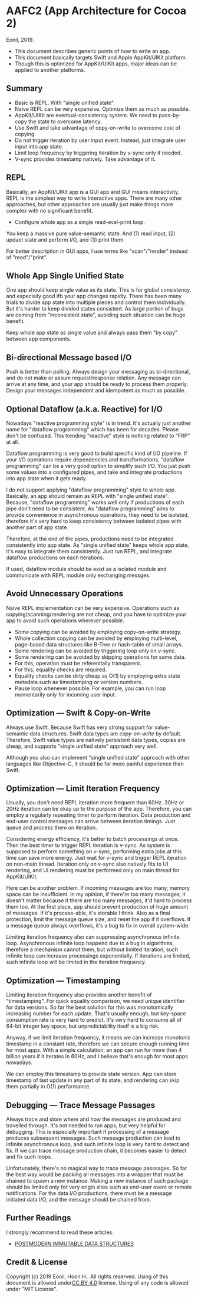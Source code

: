 AAFC2 (App Architecture for Cocoa 2)
=============================
Eonil, 2019.

- This document describes generic points of how to write an app.
- This document basically targets Swift and Apple AppKit/UIKit platform.
- Though this is optimized for AppKit/UIKit apps, major ideas can be applied 
  to another platforms.


Summary
------------
- Basic is REPL. With "single unified state".
- Naive REPL can be very expensive. Optimize them as much as possible.
- AppKit/UIKit are eventual-consistency system. We need to pass-by-copy the state to overcome latency.
- Use Swift and take advantage of copy-on-write to overcome cost of copying.
- Do not trigger iteration by user input event. Instead, just integrate user input into app state. 
- Limit loop frequency by triggering iteration by v-sync only if needed.
- V-sync provides timestamp natively. Take advantage of it. 



REPL
-------
Basically, an AppKit/UIKit app is a GUI app and GUI means interactivity.
REPL is the simplest way to write Interactive apps. There are many other approaches,
but other approaches are usually just make things more complex with no significant benefit.

- Configure whole app as a single read-eval-print loop.

You keep a massive pure value-semantic state.
And (1) read input, (2) updaet state and perform I/O, and (3) print them.

For better description in GUI apps, I use terms like "scan"/"render" instead of "read"/"print".


Whole App Single Unified State
---------------------------------------------
One app should keep single value as its state. This is for global consistency, and especially
good ifb your app changes rapidly.
There has been many trials to divide app state into multiple pieces and control them individually.
But it's harder to keep divided states consistent. As large portion of bugs are coming from
"inconsistent state", avoiding such situation can be huge benefit.

Keep whole app state as single value and always pass them "by copy" between app components.



Bi-directional Message based I/O
----------------------------------------
Push is better than polling. Always design your messaging as bi-directional, and do not make
or assum request/response relation. Any message can arrive at any time, and your app should be
ready to process them properly. Design your messages independent and idempotent as much as
possible.



Optional Dataflow (a.k.a. Reactive) for I/O
----------------------------------------------------
Nowadays "reactive programming style" is in trend. It's actually just another name for 
"dataflow programming" which has been for decades. Please don't be confused.
This trending "reactive" style is nothing related to "FRP" at all.

Dataflow programming is very good to build specific kind of I/O pipeline. If your I/O operations
require dependencies and transformations, "dataflow programming" can be a very good option
to simplify such I/O. You just push some values into a configured pipes, and take and integrate
productions into app state when it gets ready.

I do not support applying "dataflow programming" style to whole app. Basically, an app should
remain as REPL with "single unified state". Because, "dataflow programming" works well only
if productions of each pipe don't need to be consistent. As "dataflow programming" aims to 
provide convenience in asynchronous operations, they need to be isolated, therefore it's very
hard to keep consistency between isolated pipes with another part of app state.

Therefore, at the end of the pipes, productions need to be integrated consistently into app state.
As "single unified state" keeps whole app state, it's easy to integrate them consistently.
Just run REPL, and integrate dataflow productions on each iterations.

If used, dataflow module should be exist as a isolated module and communicate with REPL 
module only exchanging messges.



Avoid Unnecessary Operations
-------------------------------------
Naive REPL implementation can be very expensive.
Operations such as copying/scanning/rendering are not cheap, and you have to optimize your app
to avoid such operations wherever possible.  

- Some copying can be avoided by employing copy-on-write strategy.
- Whole collection copying can be avoided by employing multi-level, page-based data structures 
  like B-Tree or hash-table of small arrays.
- Some rendering can be avoided by triggering loop only on v-sync.
- Some rendering can be avoided by skipping operations for same data.
- For this, operation must be referentially transparent.
- For this, equality checks are required.
- Equality checks can be dirty cheap as O(1) by employing extra state metadata such as 
  timestamping or version numbers.
- Pause loop whenever possible. For example, you can run loop momentarily only for incoming 
  user input.



Optimization — Swift & Copy-on-Write
--------------------------------------------------
Always use Swift. Because Swift has very strong support for value-semantic data structures.
Swift data types are *copy-on-write* by default. Therefore, Swift value types are natively 
persistent data types, copies are cheap, and supports "single unified state" approach very well.

Although you also can implement "single unified state" approach with other languages like
Objective-C, it should be far more painful experience than Swift. 



Optimization — Limit Iteration Frequency
------------------------------------------------
Usually, you don't need REPL iteration more frequent than 60Hz. 30Hz or 20Hz iteration 
can be okay up to the purpose of the app. Therefore, you can employ a regularly repeating 
timer to perform iteration. Data production and end-user control messages can arrive between
iteration timings. Just queue and process them on iteration.

Considering energy efficiency, it's better to batch processings at once. Then the best timer
to trigger REPL iteration is v-sync. As system is supposed to perform something on v-sync,
performing extra jobs at this time can save more energy. Just wait for v-sync and trigger
REPL iteration on non-main thread. Iteration only on v-sync also natively fits to UI rendering,
and UI rendering must be performed only on main thread for AppKit/UIKit.

Here can be another problem. If incoming messages are too many, memory space can be 
insufficient. In my opinion, if there're too many messages, it doesn't matter because it there
are too many messages, it'd hard to process them too. At the first place, app should prevent
production of huge amount of messages. If it's process-able, it's storable I think. 
Also as a final protection, limit the message queue size, and reset the app if it overflows. 
If a message queue always overflows, it's a bug to fix in overall system-wide.

Limiting iteration frequency also can suppressing asynchronous infinite loop.
Asynchronous infinite loop happend due to a bug in algorithms, therefore a mechanism 
cannot them, but without limited iteration, such infinite loop can increase processings
exponentially. If iterations are limited, such infinite loop will be limited in the iteration 
frequency.



Optimization — Timestamping
------------------------------------
Limiting iteration frequency also provides another benefit of "timestamping". 
For quick equality comparison, we need unique identifier for data versions.
So far the best solution for this was monotomically increasing number for each update.
That's usually enough, but key-space consumption rate is very hard to predict. 
It's very hard to consume all of 64-bit integer key space, but unpredictability itself is a big risk. 

Anyway, if we limit iteration frequency, it means we can increase monotonic timestamp
in a constant rate, therefore we can secure enough running time for most apps. With a simple
calculation, an app can run for more than 4 billion years if it iterates in 60Hz, and I believe 
that's enough for most apps nowadays.

We can employ this timestamp to provide state version. App can store timestamp of last 
update in any part of its state, and rendering can skip them partially in O(1) performance.



Debugging — Trace Message Passages 
------------------------------------------------
Always trace and store where and how the messages are produced and travelled through.
It's not needed to run apps, but very helpful for debugging.
This is especially important if processing of a message produces subsequent messages.
Such message production can lead to infinite asynchronous loop, and such infinite loop
is very hard to detect and fix. If we can trace message production chain, it becomes
easier to detect and fix such loops.

Unfortunately, there's no magical way to trace message passsages. So far the best way
would be packing all messages into a wrapper that must be chained to spawn a new 
instance. Making a new instance of such package should be limited only for very origin
sites such as end-user event or remote notifications. For the data I/O productions, 
there must be a message initiated data I/O, and the message should be chained from.   


Further Readings
----------------
I strongly recommend to read these articles.
- [POSTMODERN IMMUTABLE DATA STRUCTURES](https://sinusoid.es/talks/immer-cppcon17/#/)



Credit & License
---------------------
Copyright (c) 2019 Eonil, Hoon H..
All rights reserved.
Using of this document is allowed under[CC BY 4.0](https://creativecommons.org/licenses/by/4.0/) license.
Using of any code is allowed under "MIT License".

